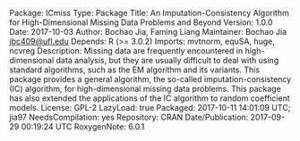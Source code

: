 Package: ICmiss
Type: Package
Title: An Imputation-Consistency Algorithm for High-Dimensional Missing
        Data Problems and Beyond
Version: 1.0.0
Date: 2017-10-03
Author: Bochao Jia, Faming Liang
Maintainer: Bochao Jia <jbc409@ufl.edu>
Depends: R (>= 3.0.2)
Imports: mvtnorm, equSA, huge, ncvreg
Description: Missing data are frequently encountered in high-dimensional data analysis,
but they are usually difficult to deal with using standard algorithms, such as the EM algorithm and its variants.
This package provides a general algorithm, the so-called imputation-consistency (IC) algorithm,
for high-dimensional missing data problems. This package has also extended the applications of the IC algorithm
to random coefficient models. 
License: GPL-2
LazyLoad: true
Packaged: 2017-10-11 14:01:09 UTC; jia97
NeedsCompilation: yes
Repository: CRAN
Date/Publication: 2017-09-29 00:19:24 UTC
RoxygenNote: 6.0.1
